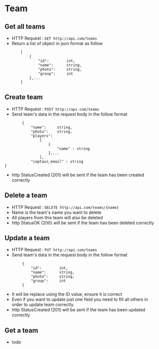 # Team

## Get all teams
* HTTP Request : ```GET http://api.com/teams```
* Return a list of object in json format as follow
    ``` 
        [
            {
                "id":        int,    
                "name":      string, 
                "photo":     string,
                "group":     int    
            },...
        ]
    ```

## Create team
* HTTP Request : ```POST http://api.com/teams```
* Send team's data in the request body in the follow format 
``` 
        {
            "name":     string,
            "photo":    string,
            "players": 
                [
                    {
                        "name" : string		
                    },...
                ],
            "captain_email" : string
}
```
* http StatusCreated (201) will be sent if the team has been created correctly

## Delete a team
* HTTP Request : ```DELETE http://api.com/teams/{name}```
* Name is the team's name you want to delete
* All players from this team will also be deleted
* http StatusOK (200) will be sent if the team has been deleted correctly

## Update a team
* HTTP Request : ```PUT http://api.com/teams```
* Send team's data in the request body in the follow format
``` 
        {  
            "id":        int,
            "name":      string,
            "photo":     string, 
            "group":     int
        }
```
* It will be replace using the ID value, ensure it is correct
* Even if you want to update just one field you need to fill all others in order to update team correctly
* http StatusCreated (201) will be sent if the team has been updated correctly

## Get a team
* todo
